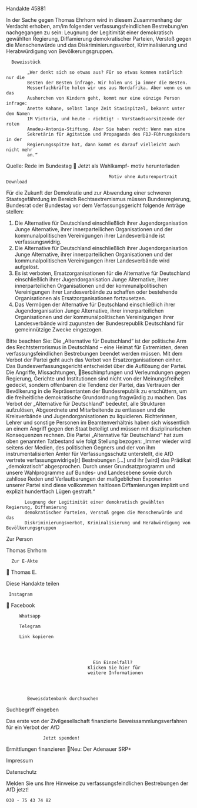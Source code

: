 Handakte 45881

In der Sache gegen Thomas Ehrhorn wird in diesem Zusammenhang der Verdacht
erhoben, am/im folgender verfassungsfeindlichen Bestrebung/en nachgegangen
zu sein: Leugnung der Legitimität einer demokratisch gewählten Regierung,
Diffamierung demokratischer Parteien, Verstoß gegen die Menschenwürde und
das Diskriminierungsverbot, Kriminalisierung und Herabwürdigung von
Bevölkerungsgruppen.




      Beweisstück

            „Wer denkt sich so etwas aus? Für so etwas kommen natürlich nur die
            Besten der Besten infrage. Wir holen uns ja immer die Besten.
            Messerfachkräfte holen wir uns aus Nordafrika. Aber wenn es um das
            Aushorchen von Kindern geht, kommt nur eine einzige Person infrage:
            Anette Kahane, selbst lange Zeit Stasispitzel, bekannt unter dem Namen
            IM Victoria, und heute - richtig! - Vorstandsvorsitzende der roten
            Amadeu-Antonia-Stiftung. Aber Sie haben recht: Wenn man eine
            Sekretärin für Agitation und Propaganda des FDJ-Führungskaders in der
            Regierungsspitze hat, dann kommt es darauf vielleicht auch nicht mehr
            an.“



Quelle:
Rede im Bundestag
                       Jetzt als Wahlkampf-
                       motiv herunterladen


                                           Motiv ohne Autorenportrait              Download




Für die Zukunft der Demokratie und zur Abwendung einer schweren
Staatsgefährdung im Bereich Rechtsextremismus müssen Bundesregierung,
Bundesrat oder Bundestag vor dem Verfassungsgericht folgende Anträge stellen:


   1. Die Alternative für Deutschland einschließlich ihrer Jugendorganisation
      Junge Alternative, ihrer innerparteilichen Organisationen und der
      kommunalpolitischen Vereinigungen ihrer Landesverbände ist
      verfassungswidrig.
   2. Die Alternative für Deutschland einschließlich ihrer Jugendorganisation
      Junge Alternative, ihrer innerparteilichen Organisationen und der
      kommunalpolitischen Vereinigungen ihrer Landesverbände wird aufgelöst.
   3. Es ist verboten, Ersatzorganisationen für die Alternative für Deutschland
      einschließlich ihrer Jugendorganisation Junge Alternative, ihrer
      innerparteilichen Organisationen und der kommunalpolitischen
      Vereinigungen ihrer Landesverbände zu schaffen oder bestehende
      Organisationen als Ersatzorganisationen fortzusetzen.
   4. Das Vermögen der Alternative für Deutschland einschließlich ihrer
      Jugendorganisation Junge Alternative, ihrer innerparteilichen Organisationen
      und der kommunalpolitischen Vereinigungen ihrer Landesverbände wird
      zugunsten der Bundesrepublik Deutschland für gemeinnützige Zwecke
      eingezogen.



Bitte beachten Sie: Die „Alternative für Deutschland“ ist der politische Arm des Rechtsterrorismus in
Deutschland – eine Heimat für Extremisten, deren verfassungsfeindlichen Bestrebungen beendet
werden müssen. Mit dem Verbot der Partei geht auch das Verbot von Ersatzorganisationen einher. Das
Bundesverfassungsgericht entscheidet über die Auflösung der Partei. Die Angriffe, Missachtungen,
Beschimpfungen und Verleumdungen gegen Regierung, Gerichte und Institutionen sind nicht von der
Meinungsfreiheit gedeckt, sondern offenbaren die Tendenz der Partei, das Vertrauen der Bevölkerung
in die Repräsentanten der Bundesrepublik zu erschüttern, um die freiheitliche demokratische
Grundordnung fragwürdig zu machen. Das Verbot der „Alternative für Deutschland“ bedeutet, alle
Strukturen aufzulösen, Abgeordnete und Mitarbeitende zu entlassen und die Kreisverbände und
Jugendorganisationen zu liquidieren. Richterinnen, Lehrer und sonstige Personen im
Beamtenverhältnis haben sich wissentlich an einem Angriff gegen den Staat beteiligt und müssen mit
disziplinarischen Konsequenzen rechnen.
Die Partei „Alternative für Deutschland“ hat zum oben genannten Tatbestand wie folgt Stellung
bezogen: „Immer wieder wird seitens der Medien, des politischen Gegners und der von ihm
instrumentalisierten Ämter für Verfassungsschutz unterstellt, die AfD vertrete verfassungswidrige[r]
Bestrebungen […] und ihr [wird] das Prädikat „demokratisch“ abgesprochen. Durch unser
Grundsatzprogramm und unsere Wahlprogramme auf Bundes- und Landesebene sowie durch zahllose
Reden und Verlautbarungen der maßgeblichen Exponenten unserer Partei sind diese vollkommen
haltlosen Diffamierungen implizit und explizit hundertfach Lügen gestraft.“




           Leugnung der Legitimität einer demokratisch gewählten Regierung, Diffamierung
           demokratischer Parteien, Verstoß gegen die Menschenwürde und das
           Diskriminierungsverbot, Kriminalisierung und Herabwürdigung von Bevölkerungsgruppen




   Zur Person


   Thomas Ehrhorn

      Zur E-Akte
                    Thomas E.

Diese Handakte teilen


     Instagram
         Facebook

         Whatsapp

         Telegram

         Link kopieren




                                     Ein Einzelfall?
                                   Klicken Sie hier für
                                   weitere Informationen




            Beweisdatenbank durchsuchen

  Suchbegriff eingeben

  Das erste von der Zivilgesellschaft finanzierte
   Beweissammlungsverfahren für ein Verbot
                     der AfD

                  Jetzt spenden!




Ermittlungen finanzieren
Neu: Der Adenauer SRP+

Impressum

Datenschutz




Melden Sie uns Ihre Hinweise zu verfassungsfeindlichen Bestrebungen der AfD
jetzt!

    030 - 75 43 74 82
